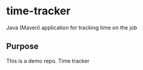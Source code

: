 # time-tracker
Java (Maven) application for tracking time on the job

## Purpose

This is a demo repo. 
Time tracker
